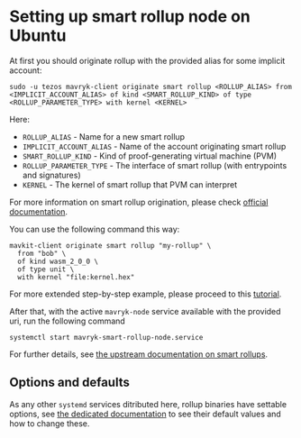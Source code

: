 <!--
   - SPDX-FileCopyrightText: 2022 Oxhead Alpha
   - SPDX-License-Identifier: LicenseRef-MIT-OA
   -->

# Setting up smart rollup node on Ubuntu

At first you should originate rollup with the provided alias for some implicit account:
```
sudo -u tezos mavryk-client originate smart rollup <ROLLUP_ALIAS> from <IMPLICIT_ACCOUNT_ALIAS> of kind <SMART_ROLLUP_KIND> of type <ROLLUP_PARAMETER_TYPE> with kernel <KERNEL>
```
Here:
* `ROLLUP_ALIAS` - Name for a new smart rollup
* `IMPLICIT_ACCOUNT_ALIAS` - Name of the account originating smart rollup
* `SMART_ROLLUP_KIND` - Kind of proof-generating virtual machine (PVM)
* `ROLLUP_PARAMETER_TYPE` - The interface of smart rollup (with entrypoints and signatures)
* `KERNEL` - The kernel of smart rollup that PVM can interpret

For more information on smart rollup origination, please check [official documentation](https://protocol.mavryk.org/alpha/smart_rollups.html#origination).

You can use the following command this way:

```
mavkit-client originate smart rollup "my-rollup" \
  from "bob" \
  of kind wasm_2_0_0 \
  of type unit \
  with kernel "file:kernel.hex"
```

For more extended step-by-step example, please proceed to this [tutorial](https://www.marigold.dev/post/originating-a-smart-rollup).

After that, with the active `mavryk-node` service available with the provided uri, run the following command
```
systemctl start mavryk-smart-rollup-node.service
```

For further details, see [the upstream documentation on smart rollups](http://protocol.mavryk.org/active/smart_rollups.html).

## Options and defaults

As any other `systemd` services ditributed here, rollup binaries have settable
options, see [the dedicated documentation](./configuration.md) to see their
default values and how to change these.

